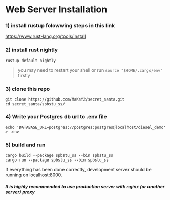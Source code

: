 # Web Server Installation
### 1) install rustup folowwing steps in this link
https://www.rust-lang.org/tools/install
### 2) install rust nightly
```
rustup default nightly
```
> you may need to restart your shell or run `source "$HOME/.cargo/env"` firstly
### 3) clone this repo
```
git clone https://github.com/MaKsY2/secret_santa.git
cd secret_santa/spbstu_ss/
```
### 4) Write your Postgres db url to .env file
```
echo 'DATABASE_URL=postgres://postgres:postgres@localhost/diesel_demo' > .env
```
### 5) build and run
```
cargo build --package spbstu_ss --bin spbstu_ss
cargo run --package spbstu_ss --bin spbstu_ss
```
If everything has been done correctly, development server should be running on localhost:8000.<br>
##### It is highly recommended to use production server with nginx (or another server) proxy
